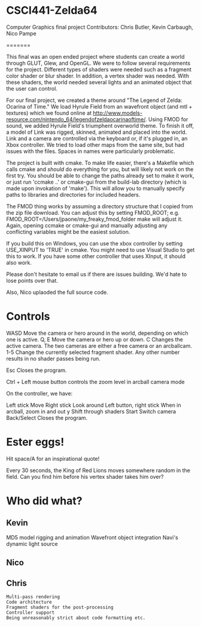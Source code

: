 # CSCI441-Zelda64
Computer Graphics final project
Contributors: Chris Butler, Kevin Carbaugh, Nico Pampe

=======

This final was an open ended project where students can create a world through GLUT, Glew, and OpenGL. We were to follow several requirements for the project. Different types of shaders were needed such as a fragment color shader or blur shader. In addition, a vertex shader was needed. With these shaders, the world needed several lights and an animated object that the user can control.

For our final project, we created a theme around "The Legend of Zelda: Ocarina of Time." We load Hyrule Field from an wavefront object (and mtl + textures) which we found online at http://www.models-resource.com/nintendo_64/legendofzeldaocarinaoftime/. Using FMOD for sound, we added Hyrule Field's triumphent overworld theme. To finish it off, a model of Link was rigged, skinned, animated and placed into the world. Link and a camera are controlled via the keyboard or, if it's plugged in, an Xbox controller. We tried to load other maps from the same site, but had issues with the files. Spaces in names were particularly problematic.

The project is built with cmake. To make life easier, there's a Makefile which calls cmake and *should* do everything for you, but will likely not work on the first try. You should be able to change the paths already set to make it work, or just run 'ccmake ..' or cmake-gui from the build-lab directory (which is made upon invokation of 'make'). This will allow you to manually specify paths to libraries and directories for included headers.

The FMOD thing works by assuming a directory structure that I copied from the zip file download. You can adjust this by setting FMOD_ROOT; e.g.
	FMOD_ROOT=/Users/jpaone/my_freaky_fmod_folder make
will adjust it. Again, opening ccmake or cmake-gui and manually adjusting any conflicting variables might be the easiest solution.

If you build this on Windows, you can use the xbox controller by setting USE_XINPUT to 'TRUE' in cmake. You might need to use Visual Studio to get this to work. If you have some other controller that uses XInput, it should also work.

Please don't hesitate to email us if there are issues building. We'd hate to lose points over that.

Also, Nico uplaoded the full source code.

Controls
========

WASD      Move the camera or hero around in the world, depending on which one is active.
Q, E      Move the camera or hero up or down.
C         Changes the active camera. The two cameras are either a free camera or an arcballcam.
1-5       Change the currently selected fragment shader. Any other number results in no shader passes being run.

Esc       Closes the program.

Ctrl + Left mouse button controls the zoom level in arcball camera mode

On the controller, we have:

Left stick                Move
Right stick               Look around
Left button, right stick  When in arcball, zoom in and out
y                         Shift through shaders
Start                     Switch camera
Back/Select               Closes the program.

Ester eggs!
========
Hit space/A for an inspirational quote!

Every 30 seconds, the King of Red Lions moves somewhere random in the field. Can you find him before his vertex shader takes him over?

Who did what?
=======

Kevin
-----
MD5 model rigging and animation
Wavefront object integration
Navi's dynamic light source


Nico
----

Chris
-----
	Multi-pass rendering
	Code architecture
	Fragment shaders for the post-processing
	Controller support
	Being unreasonably strict about code formatting etc.
